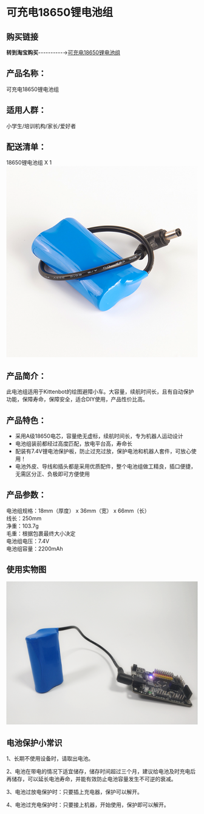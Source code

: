 # 可充电18650锂电池组    

## 购买链接

__转到淘宝购买__----------→[可充电18650锂电池组 ](https://item.taobao.com/item.htm?spm=a1z10.3-c-s.w4002-17001215033.51.4d38762ecmTQrB&id=558582079064)

## 产品名称：   
可充电18650锂电池组   

## 适用人群：   
小学生/培训机构/家长/爱好者   

## 配送清单：   
18650锂电池组 X 1   
![](./chicun/BAT2.png)   

## 产品简介：   
此电池组适用于Kittenbot的绘图避障小车。大容量，续航时间长，且有自动保护功能，保障寿命，保障安全，适合DIY使用，产品性价比高。   

## 产品特色：   
- 采用A级18650电芯，容量绝无虚标，续航时间长，专为机器人运动设计   
- 电池组装前都经过高度匹配，放电平台高，寿命长   
- 配装有7.4V锂电池保护板，防止过充过放，保护电池和机器人套件，可放心使用！   
- 电池外皮、导线和插头都是采用优质配件，整个电池组做工精良，插口便捷，无需区分正、负极即可方便使用   


## 产品参数：   
电池组规格：18mm（厚度） x 36mm（宽） x 66mm（长）   
线长：250mm   
净重：103.7g   
毛重：根据包裹最终大小决定   
电池组电压：7.4V   
电池组容量：2200mAh   

## 使用实物图   
![](./chicun/BAT3.png)   

## 电池保护小常识   
1、长期不使用设备时，请取出电池。   

2、电池在带电的情况下适宜储存，储存时间超过三个月，建议给电池及时充电后再储存，可以延长电池寿命，并能有效防止电池容量发生不可逆的衰减。   

3、电池过放电保护时：只要插上充电器，保护可以解开。   

4、电池过充电保护时：只要接上机器，开始使用，保护即可以解开。   

